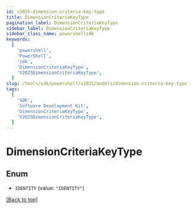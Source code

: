 ```yaml
---
id: v2025-dimension-criteria-key-type
title: DimensionCriteriaKeyType
pagination_label: DimensionCriteriaKeyType
sidebar_label: DimensionCriteriaKeyType
sidebar_class_name: powershellsdk
keywords:
  [
    'powershell',
    'PowerShell',
    'sdk',
    'DimensionCriteriaKeyType',
    'V2025DimensionCriteriaKeyType',
  ]
slug: /tools/sdk/powershell/v2025/models/dimension-criteria-key-type
tags:
  [
    'SDK',
    'Software Development Kit',
    'DimensionCriteriaKeyType',
    'V2025DimensionCriteriaKeyType',
  ]
---
```


# DimensionCriteriaKeyType

## Enum

- `IDENTITY` (value: `"IDENTITY"`)

[[Back to top]](#)
